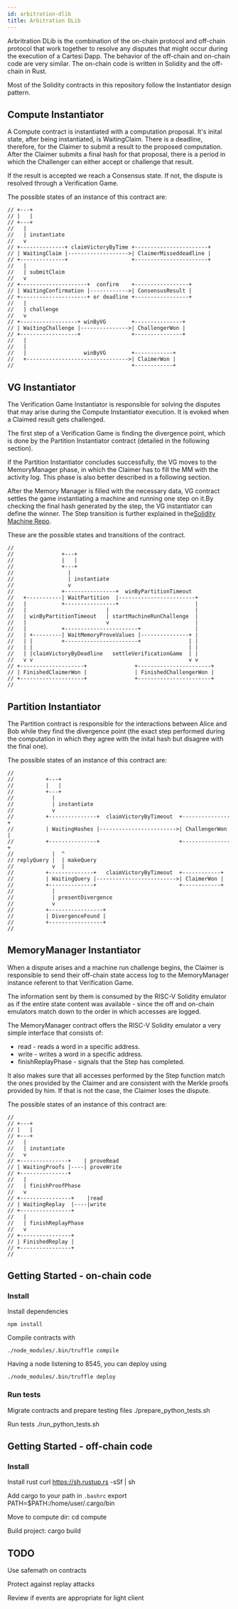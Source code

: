 ```yaml
---
id: arbitration-dlib
title: Arbitration DLib
---
```

Arbritration DLib is the combination of the on-chain protocol and off-chain protocol that work together to resolve any disputes that might occur during the execution of a Cartesi Dapp. The behavior of the off-chain and on-chain code are very similar. The on-chain code is written in Solidity and the off-chain in Rust.

Most of the Solidity contracts in this repository follow the Instantiator design pattern.

## Compute Instantiator

A Compute contract is instantiated with a computation proposal. It's inital state, after being instantiated, is WaitingClaim. There is a deadline, therefore, for the Claimer to submit a result to the proposed computation.
After the Claimer submits a final hash for that proposal, there is a period in which the Challenger can either accept or challenge that result.

If the result is accepted we reach a Consensus state. If not, the dispute is resolved through a Verification Game.

The possible states of an instance of this contract are:

    // +---+
    // |   |
    // +---+
    //   |
    //   | instantiate
    //   v
    // +--------------+ claimVictoryByTime +-----------------------+
    // | WaitingClaim |------------------->| ClaimerMisseddeadline |
    // +--------------+                    +-----------------------+
    //   |
    //   | submitClaim
    //   v
    // +---------------------+  confirm    +-----------------+
    // | WaitingConfirmation |------------>| ConsensusResult |
    // +---------------------+ or deadline +-----------------+
    //   |
    //   | challenge
    //   v
    // +------------------+ winByVG        +---------------+
    // | WaitingChallenge |--------------->| ChallengerWon |
    // +------------------+                +---------------+
    //   |
    //   |
    //   |                  winByVG        +------------+
    //   +-------------------------------->| ClaimerWon |
    //                                     +------------+


## VG Instantiator

The Verification Game Instantiator is responsible for solving the disputes that may arise during the Compute Instantiator execution. It is evoked when a Claimed result gets challenged.

The first step of a Verification Game is finding the divergence point, which is done by the Partition Instantiator contract (detailed in the following section).

If the Partition Instantiator concludes successfully, the VG moves to the MemoryManager phase, in which the Claimer has to fill the MM with the activity log. This phase is also better described in a following section.

After the Memory Manager is filled with the necessary data, VG contract settles the game instantiating a machine and running one step on it.By checking the final hash generated by the step, the VG instantiator can define the winner. The Step transition is further explained in the[Solidity Machine Repo](https://github.com/cartesi/riscv-solidity).

These are the possible states and transitions of the contract.

    //
    //               +---+
    //               |   |
    //               +---+
    //                 |
    //                 | instantiate
    //                 v
    //               +----------------+  winByPartitionTimeout
    //   +-----------| WaitPartition  |------------------------+
    //   |           +----------------+                        |
    //   |                         |                           |
    //   | winByPartitionTimeout   | startMachineRunChallenge  |
    //   |                         v                           |
    //   |           +-----------------------+                 |
    //   | +---------| WaitMemoryProveValues |---------------+ |
    //   | |         +-----------------------+               | |
    //   | |                                                 | |
    //   | |claimVictoryByDeadline   settleVerificationGame  | |
    //   v v                                                 v v
    // +--------------------+               +-----------------------+
    // | FinishedClaimerWon |               | FinishedChallengerWon |
    // +--------------------+               +-----------------------+
    //

## Partition Instantiator

The Partition contract is responsible for the interactions between Alice and Bob while they find the divergence point (the exact step performed during the computation in which they agree with the inital hash but disagree with the final one).

The possible states of an instance of this contract are:

    //
    //          +---+
    //          |   |
    //          +---+
    //            |
    //            | instantiate
    //            v
    //          +---------------+  claimVictoryByTimeout  +---------------+
    //          | WaitingHashes |------------------------>| ChallengerWon |
    //          +---------------+                         +---------------+
    //            |  ^
    // replyQuery |  | makeQuery
    //            v  |
    //          +--------------+   claimVictoryByTimeout  +------------+
    //          | WaitingQuery |------------------------->| ClaimerWon |
    //          +--------------+                          +------------+
    //            |
    //            | presentDivergence
    //            v
    //          +-----------------+
    //          | DivergenceFound |
    //          +-----------------+
    //

## MemoryManager Instantiator

When a dispute arises and a machine run challenge begins, the Claimer is responsible to send their off-chain state access log to the MemoryManager instance referent to that Verification Game.

The information sent by them is consumed by the RISC-V Solidity emulator as if the entire state content was available - since the off and on-chain emulators match down to the order in which accesses are logged.

The MemoryManager contract offers the RISC-V Solidity emulator a very simple interface that consists of:

* read - reads a word in a specific address.
* write - writes a word in a specific address.
* finishReplayPhase - signals that the Step has completed.

It also makes sure that all accesses performed by the Step function match the ones provided by the Claimer and are consistent with the Merkle proofs provided by him. If that is not the case, the Claimer loses the dispute.

The possible states of an instance of this contract are:

    //
    // +---+
    // |   |
    // +---+
    //   |
    //   | instantiate
    //   v
    // +---------------+    | proveRead
    // | WaitingProofs |----| proveWrite
    // +---------------+
    //   |
    //   | finishProofPhase
    //   v
    // +----------------+    |read
    // | WaitingReplay  |----|write
    // +----------------+
    //   |
    //   | finishReplayPhase
    //   v
    // +----------------+
    // | FinishedReplay |
    // +----------------+
    //

## Getting Started - on-chain code

### Install

Install dependencies

    npm install

Compile contracts with

    ./node_modules/.bin/truffle compile

Having a node listening to 8545, you can deploy using

    ./node_modules/.bin/truffle deploy


### Run tests
Migrate contracts and prepare testing files
    ./prepare_python_tests.sh

Run tests
    ./run_python_tests.sh


## Getting Started - off-chain code

### Install

Install rust
    curl https://sh.rustup.rs -sSf | sh

Add cargo to your path in `.bashrc`
    export PATH=$PATH:/home/user/.cargo/bin

Move to compute dir:
    cd compute

Build project:
    cargo build

## TODO

Use safemath on contracts

Protect against replay attacks

Review if events are appropriate for light client
